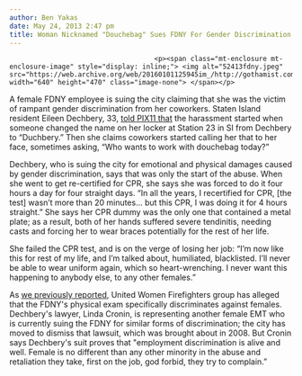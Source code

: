 ```yaml
---
author: Ben Yakas
date: May 24, 2013 2:47 pm
title: Woman Nicknamed "Douchebag" Sues FDNY For Gender Discrimination
---
```


	
										<p><span class="mt-enclosure mt-enclosure-image" style="display: inline;"> <img alt="52413fdny.jpeg" src="https://web.archive.org/web/20160101125945im_/http://gothamist.com/attachments/byakas/52413fdny.jpeg" width="640" height="470" class="image-none"> </span></p>

<p>A female FDNY employee is suing the city claiming that she was the victim of rampant gender discrimination from her coworkers. Staten Island resident Eileen Dechbery, 33, <a href="https://web.archive.org/web/20160101125945/http://pix11.com/2013/05/23/exclusive-two-women-sue-the-fdny-for-gender-discrimination/#axzz2UDmlVvjV">told PIX11 that</a> the harassment started when someone changed the name on her locker at Station 23 in SI from Dechbery to &#x201C;Duchbery.&#x201D; Then she claims coworkers started calling her that to her face, sometimes asking, &#x201C;Who wants to work with douchebag today?&#x201D; </p>

<p>Dechbery, who is suing the city for emotional and physical damages caused by gender discrimination, says that was only the start of the abuse. When she went to get re-certified for CPR, she says she was forced to do it four hours a day for four straight days. &#x201C;In all the years, I recertified for CPR, [the test] wasn&#x2019;t more than 20 minutes&#x2026; but this CPR, I was doing it for 4 hours straight.&#x201D; She says her CPR dummy was the only one that contained a metal plate; as a result, both of her hands suffered severe tendinitis, needing casts and forcing her to wear braces potentially for the rest of her life.</p>

<p>She failed the CPR test, and is on the verge of losing her job: &#x201C;I&#x2019;m now like this for rest of my life, and I&#x2019;m talked about, humiliated, blacklisted. I&#x2019;ll never be able to wear uniform again, which so heart-wrenching. I never want this happening to anybody else, to any other females.&#x201D; </p>

<p>As <a href="https://web.archive.org/web/20160101125945/http://gothamist.com/2010/02/20/women_firefighters_say_fdny_discrimi.php">we previously reported</a>, United Women Firefighters group has alleged that the FDNY&apos;s physical exam specifically discriminates against females. Dechbery&apos;s lawyer, Linda Cronin, is representing another female EMT who is currently suing the FDNY for similar forms of discrimination; the city has moved to dismiss that lawsuit, which was brought about in 2008. But Cronin says Dechbery&apos;s suit proves that &quot;employment discrimination is alive and well. Female is no different than any other minority in the abuse and retaliation they take, first on the job, god forbid, they try to complain.&#x201D;</p>					
										
									
				